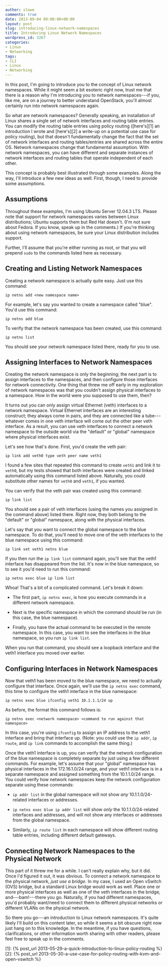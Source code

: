 ```yaml
---
author: slowe
comments: true
date: 2013-09-04 09:00:00+00:00
layout: post
slug: introducing-linux-network-namespaces
title: Introducing Linux Network Namespaces
wordpress_id: 3267
categories:
- Linux
- Networking
tags:
- CLI
- Linux
- Networking
---
```


In this post, I'm going to introduce you to the concept of Linux network namespaces. While it might seem a bit esoteric right now, trust me that there is a reason why I'm introducing you to network namespaces---if you, like me, are on a journey to better understand OpenStack, you'll almost certainly run into network namespaces again.

So what are network namespaces? Generally speaking, an installation of Linux shares a single set of network interfaces and routing table entries. You can modify the routing table entries using policy routing ([here's][1] an introduction I wrote and [here's][2] a write-up on a potential use case for policy routing), but that doesn't fundamentally change the fact that the set of network interfaces and routing tables/entries are shared across the entire OS. Network namespaces change that fundamental assumption. With network namespaces, you can have different and separate instances of network interfaces and routing tables that operate independent of each other.

This concept is probably best illustrated through some examples. Along the way, I'll introduce a few new ideas as well. First, though, I need to provide some assumptions.

## Assumptions

Throughout these examples, I'm using Ubuntu Server 12.04.3 LTS. Please note that support for network namespaces varies between Linux distributions; Ubuntu supports them but Red Hat doesn't. (I'm not sure about Fedora. If you know, speak up in the comments.) If you're thinking about using network namespaces, be sure your Linux distribution includes support.

Further, I'll assume that you're either running as root, or that you will prepend `sudo` to the commands listed here as necessary.

## Creating and Listing Network Namespaces

Creating a network namespace is actually quite easy. Just use this command:

    ip netns add <new namespace name>

For example, let's say you wanted to create a namespace called "blue". You'd use this command:

    ip netns add blue

To verify that the network namespace has been created, use this command:

    ip netns list

You should see your network namespace listed there, ready for you to use.

## Assigning Interfaces to Network Namespaces

Creating the network namespace is only the beginning; the next part is to assign interfaces to the namespaces, and then configure those interfaces for network connectivity. One thing that threw me off early in my exploration of network namespaces was that you couldn't assign physical interfaces to a namespace. How in the world were you supposed to use them, then?

It turns out you can only assign virtual Ethernet (veth) interfaces to a network namespace. Virtual Ethernet interfaces are an interesting construct; they always come in pairs, and they are connected like a tube---whatever comes in one veth interface will come out the other peer veth interface. As a result, you can use veth interfaces to connect a network namespace to the outside world via the "default" or "global" namespace where physical interfaces exist.

Let's see how that's done. First, you'd create the veth pair:

    ip link add veth0 type veth peer name veth1

I found a few sites that repeated this command to create `veth1` and link it to `veth0`, but my tests showed that both interfaces were created and linked automatically using this command listed above. Naturally, you could substitute other names for `veth0` and `veth1`, if you wanted.

You can verify that the veth pair was created using this command:

    ip link list

You should see a pair of veth interfaces (using the names you assigned in the command above) listed there. Right now, they both belong to the "default" or "global" namespace, along with the physical interfaces.

Let's say that you want to connect the global namespace to the blue namespace. To do that, you'll need to move one of the veth interfaces to the blue namespace using this command:

    ip link set veth1 netns blue

If you then run the `ip link list` command again, you'll see that the veth1 interface has disappeared from the list. It's now in the blue namespace, so to see it you'd need to run this command:

    ip netns exec blue ip link list

Whoa! That's a bit of a complicated command. Let's break it down:

* The first part, `ip netns exec`, is how you execute commands in a different network namespace.

* Next is the specific namespace in which the command should be run (in this case, the blue namespace).

* Finally, you have the actual command to be executed in the remote namespace. In this case, you want to see the interfaces in the blue namespace, so you run `ip link list`.

When you run that command, you should see a loopback interface and the veth1 interface you moved over earlier.

## Configuring Interfaces in Network Namespaces

Now that veth1 has been moved to the blue namespace, we need to actually configure that interface. Once again, we'll use the `ip netns exec` command, this time to configure the veth1 interface in the blue namespace:

    ip netns exec blue ifconfig veth1 10.1.1.1/24 up

As before, the format this command follows is:

    ip netns exec <network namespace> <command to run against that namespace>

In this case, you're using `ifconfig` to assign an IP address to the veth1 interface and bring that interface up. (Note: you could use the `ip addr`, `ip route`, and `ip link` commands to accomplish the same thing.)

Once the veth1 interface is up, you can verify that the network configuration of the blue namespace is completely separate by just using a few different commands. For example, let's assume that your "global" namespace has physical interfaces in the 172.16.1.0/24 range, and your veth1 interface is in a separate namespace and assigned something from the 10.1.1.0/24 range. You could verify how network namespaces keep the network configuration separate using these commands:

* `ip addr list` in the global namespace will not show _any_ 10.1.1.0/24-related interfaces or addresses.

* `ip netns exec blue ip addr list` will show _only_ the 10.1.1.0/24-related interfaces and addresses, and will not show any interfaces or addresses from the global namespace.

* Similarly, `ip route list` in each namespace will show different routing table entries, including different default gateways.

## Connecting Network Namespaces to the Physical Network

This part of it threw me for a while. I can't really explain why, but it did. Once I'd figured it out, it was obvious. To connect a network namespace to the physical network, _just use a bridge._ In my case, I used an Open vSwitch (OVS) bridge, but a standard Linux bridge would work as well. Place one or more physical interfaces as well as one of the veth interfaces in the bridge, and---bam!---there you go. Naturally, if you had different namespaces, you'd probably want/need to connect them to different physical networks or different VLANs on the physical network.

So there you go---an introduction to Linux network namespaces. It's quite likely I'll build on this content later, so while it seems a bit obscure right now just hang on to this knowledge. In the meantime, if you have questions, clarifications, or other information worth sharing with other readers, please feel free to speak up in the comments.

[1]: {% post_url 2013-05-29-a-quick-introduction-to-linux-policy-routing %}
[2]: {% post_url 2013-05-30-a-use-case-for-policy-routing-with-kvm-and-open-vswitch %}
